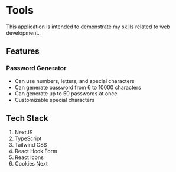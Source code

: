 # Tools

This application is intended to demonstrate my skills related to web development.

## Features

### Password Generator

- Can use numbers, letters, and special characters
- Can generate password from 6 to 10000 characters
- Can generate up to 50 passwords at once
- Customizable special characters

## Tech Stack

1. NextJS
2. TypeScript
3. Tailwind CSS
4. React Hook Form
5. React Icons
6. Cookies Next
